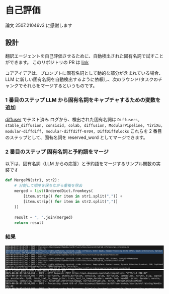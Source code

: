 # 自己評価

論文 2507.21046v3 に感謝します

## 設計

翻訳エージェントを自己評価させるために、自動検出された固有名詞で試すことができます。
このリポジトリの PR は [link](https://github.com/SamYuan1990/i18n-agent-action/pull/53)

コアアイデアは、プロンプトに固有名詞として動的な部分が含まれている場合、LLM に新しい固有名詞を自動検出するように依頼し、次のラウンド/タスクのチャンクでそれらをマージするというものです。

### 1 番目のステップ LLM から固有名詞をキャプチャするための変数を追加

[diffuser](https://github.com/huggingface/diffusers/pull/12179) でテスト済み
ログから、検出された固有名詞は
`Diffusers, stable_diffusion, consisid, colab, diffusion, ModularPipeline, YiYiXu, modular-diffdiff, modular-diffdiff-0704, DiffDiffBlocks`
これらを 2 番目のステップとして、固有名詞を reserved_word としてマージできます。

### 2 番目のステップ 固有名詞と予約語をマージ

以下は、固有名詞（LLM からの応答）と予約語をマージするサンプル関数の実装です
```python
def MergePN(str1, str2):
    # 分割して順序を保ちながら重複を除去
    merged = list(OrderedDict.fromkeys(
        [item.strip() for item in str1.split(",")] + 
        [item.strip() for item in str2.split(",")]
    ))

    result = ", ".join(merged)
    return result
```

### 結果
![](./img/selfevaluate.png)
![](./img/selfevaluate2.png)